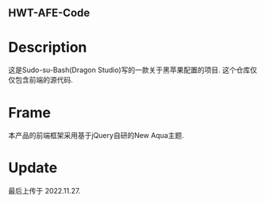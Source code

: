 ## HWT-AFE-Code
# Description
这是Sudo-su-Bash(Dragon Studio)写的一款关于黑苹果配置的项目. 这个仓库仅仅包含前端的源代码.

# Frame
本产品的前端框架采用基于jQuery自研的New Aqua主题.

# Update
最后上传于 2022.11.27.